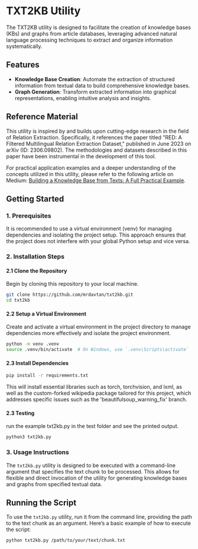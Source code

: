 # TXT2KB Utility

The TXT2KB utility is designed to facilitate the creation of knowledge bases (KBs) and graphs from article databases, leveraging advanced natural language processing techniques to extract and organize information systematically.

## Features

- **Knowledge Base Creation**: Automate the extraction of structured information from textual data to build comprehensive knowledge bases.
- **Graph Generation**: Transform extracted information into graphical representations, enabling intuitive analysis and insights.

## Reference Material

This utility is inspired by and builds upon cutting-edge research in the field of Relation Extraction. Specifically, it references the paper titled "RED: A Filtered Multilingual Relation Extraction Dataset," published in June 2023 on arXiv (ID: 2306.09802). The methodologies and datasets described in this paper have been instrumental in the development of this tool.

For practical application examples and a deeper understanding of the concepts utilized in this utility, please refer to the following article on Medium: [Building a Knowledge Base from Texts: A Full Practical Example](https://medium.com/nlplanet/building-a-knowledge-base-from-texts-a-full-practical-example-8dbbffb912fa).

## Getting Started

### 1. Prerequisites

It is recommended to use a virtual environment (venv) for managing dependencies and isolating the project setup. This approach ensures that the project does not interfere with your global Python setup and vice versa.

### 2. Installation Steps

#### 2.1 Clone the Repository

Begin by cloning this repository to your local machine.

```bash
git clone https://github.com/mrdavtan/txt2kb.git
cd txt2kb
```

#### 2.2 Setup a Virtual Environment

Create and activate a virtual environment in the project directory to manage dependencies more effectively and isolate the project environment.

```bash
python -m venv .venv
source .venv/bin/activate  # On Windows, use `.venv\Scripts\activate`
```

#### 2.3 Install Dependencies

```bash
pip install -r requirements.txt
```

This will install essential libraries such as torch, torchvision, and lxml, as well as the custom-forked wikipedia package tailored for this project, which addresses specific issues such as the 'beautifulsoup_warning_fix' branch.

#### 2.3 Testing

run the example txt2kb.py in the test folder and see the printed output.
```bash
python3 txt2kb.py
```

### 3. Usage Instructions

The `txt2kb.py` utility is designed to be executed with a command-line argument that specifies the text chunk to be processed. This allows for flexible and direct invocation of the utility for generating knowledge bases and graphs from specified textual data.

## Running the Script

To use the `txt2kb.py` utility, run it from the command line, providing the path to the text chunk as an argument. Here’s a basic example of how to execute the script:

```bash
python txt2kb.py /path/to/your/text/chunk.txt


